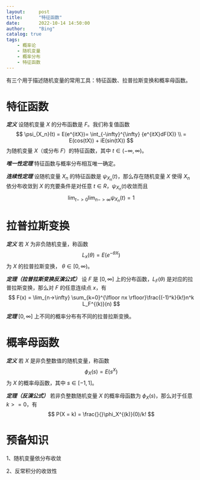 ```yaml
---
layout:     post
title:      "特征函数"
date:       2022-10-14 14:50:00
author:     "Bing"
catalog: true
tags:
    - 概率论
    - 随机变量
    - 概率分布
    - 特征函数
---
```

有三个用于描述随机变量的常用工具：特征函数、拉普拉斯变换和概率母函数。

# 特征函数
***定义***
设随机变量 $X$ 的分布函数是 $F$。我们称复值函数
$$
    \psi_{X_n}(t) = E(e^{itX})= \int_{-\infty}^{\infty} {e^{itX}dF(X)} \\
    = E(cos(tX)) + iE(sin(tX))
$$
为随机变量 $X$（或分布 $F$）的特征函数，其中 $t \in (-\infty, \infty)$。

***唯一性定理***
特征函数与概率分布相互唯一确定。

***连续性定理***
设随机变量 $X_n$ 的特征函数是 $\psi_{X_n}(t)$，那么存在随机变量 $X$ 使得 $X_n$ 依分布收敛到 $X$ 的充要条件是对任意 $t \in R$，$\psi_{X_n}(t)$收敛而且
$$
    \lim_{t->0}\lim_{n->\infty}\psi_{X_n}(t) = 1
$$

# 拉普拉斯变换
***定义***
若 $X$ 为非负随机变量，称函数
$$
    L_x(\theta) = E(e^{-\theta X})
$$
为 $X$ 的拉普拉斯变换， $\theta \in [0, \infty)$。

***定理（拉普拉斯变换反演公式）***
设 $F$ 是 $[0, \infty]$ 上的分布函数，$L_F(\theta)$ 是对应的拉普拉斯变换，那么对 $F$ 的任意连续点 $x$，有
$$
    F(x) = \lim_{n->\infty} \sum_{k=0}^{\lfloor nx \rfloor}\frac{(-1)^k}{k!}n^k L_F^{(k)}(n)
$$

***定理***
$[0, \infty]$ 上不同的概率分布有不同的拉普拉斯变换。

# 概率母函数
***定义***
若 $X$ 是非负整数值的随机变量，称函数
$$
    \phi_X(s) = E(s^X)
$$
为 $X$ 的概率母函数，其中 $s \in [-1, 1]$。

***定理（反演公式）***
若非负整数随机变量 $X$ 的概率母函数为 $\phi_X(s)$，那么对于任意 $k >= 0$，有
$$
P(X = k) = \frac{}{}\phi_X^{(k)}(0)/k!
$$

# 预备知识
1、随机变量依分布收敛

2、反常积分的收敛性
